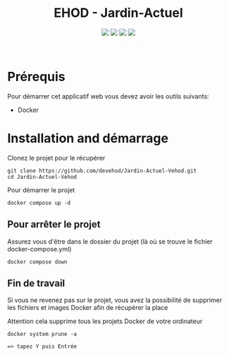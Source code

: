 <div align="center">

# EHOD - Jardin-Actuel
</div>

<p align="center">
    <img src="https://img.shields.io/badge/MariaDB-v11.7.2-blue">
    <img src="https://img.shields.io/badge/Symfony-v6.2-blue">
    <img src="https://img.shields.io/badge/Angular-v15.2.0-blue">
    <img src="https://img.shields.io/badge/docker--build-passing-brightgreen">
  <br><br><br>
</p>

# Prérequis
Pour démarrer cet applicatif web vous devez avoir les outils suivants:
- Docker

# Installation and démarrage
Clonez le projet pour le récupérer
``` 
git clone https://github.com/devehod/Jardin-Actuel-Vehod.git
cd Jardin-Actuel-Vehod
```
Pour démarrer le projet
```
docker compose up -d
```


## Pour arrêter le projet
Assurez vous d'être dans le dossier du projet (là où se trouve le fichier docker-compose.yml)

```
docker compose down
```

## Fin de travail
Si vous ne revenez pas sur le projet, vous avez la possibilité de supprimer les fichiers et images Docker afin de récupérer la place

Attention cela supprime tous les projets Docker de votre ordinateur

```
docker system prune -a

=> tapez Y puis Entrée
```
